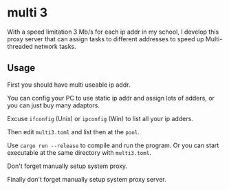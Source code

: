 # multi 3

With a speed limitation 3 Mb/s for each ip addr in my school,
I develop this proxy server that can assign tasks to different addresses to speed up Multi-threaded network tasks.

## Usage

First you should have multi useable ip addr.

You can config your PC to use static ip addr and assign lots of adders,
or you can just buy many adaptors.

Excuse `ifconfig` (Unix) or `ipconfig` (Win) to list all your ip adders.

Then edit `multi3.toml` and list then at the `pool`.

Use `cargo run --release` to compile and run the program.
Or you can start executable at the same directory with `multi3.toml`.

Don't forget manually setup system proxy.

Finally don't forget manually setup system proxy server.